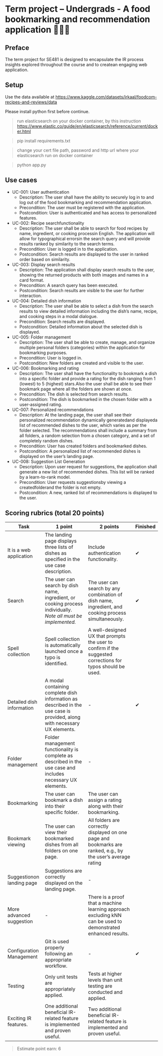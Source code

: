 # Term project – Undergrads - A food bookmarking and recommendation application 🍔🍕🍜

## Preface
  The term project for SE481 is designed to encapsulate the IR process insights explored throughout the course and to createan engaging web application.
  
## Setup
  Use the data available at https://www.kaggle.com/datasets/irkaal/foodcom-recipes-and-reviews/data

  Please install python first before continue.

  >run elasticsearch on your docker container, by this instruction https://www.elastic.co/guide/en/elasticsearch/reference/current/docker.html

  >pip install requirements.txt

  >change your cert file path, password and http url where your elasticsearch run on docker container

  >python app.py

## Use cases
  - UC-001: User authentication
    - Description: The user shall have the ability to securely log in to and log out of the food bookmarking and recommendation application.
    - Precondition: The user must be registered with the application.
    - Postcondition: User is authenticated and has access to personalized features.
  - UC-002: Recipe searchfunctionality
    - Description: The user shall be able to search for food recipes by name, ingredient, or cooking processin English. The application will allow for typographical errorsin the search query and will provide results ranked by similarity to the search terms.
    - Precondition: User is logged in to the application.
    - Postcondition: Search results are displayed to the user in ranked order based on similarity.
  - UC-003: Display search results
    - Description: The application shall display search results to the user, showing the returned products with both images and names in a card format.
    - Precondition: A search query has been executed.
    - Postcondition: Search results are visible to the user for further interaction.
  - UC-004: Detailed dish information
    - Description: The user shall be able to select a dish from the search results to view detailed information including the dish’s name, recipe, and cooking steps in a modal dialogue.
    - Precondition: Search results are displayed.
    - Postcondition: Detailed information about the selected dish is displayed.
  - UC-005: Folder management
    - Description: The user shall be able to create, manage, and organize multiple personal folders (categories) within the application for bookmarking purposes.
    - Precondition: User is logged in.
    - Postcondition: New folders are created and visible to the user.
  - UC-006: Bookmarking and rating
    - Description: The user shall have the functionality to bookmark a dish into a specific folder and provide a rating for the dish ranging from 1 (lowest) to 5 (highest) stars.Also the user shall be able to see their bookmark page where all the folders are shown at once.
    - Precondition: The dish is selected from search results.
    - Postcondition: The dish is bookmarked in the chosen folder with a user-assigned rating.
  - UC-007: Personalized recommendations
    - Description: At  the  landing  page,  the  user  shall  see  their  personalized  recommendation dynamically generatedand displayeda list of recommended dishes to the user, which varies as per the folder selected. The recommendations shall include a summary from all folders, a random selection from a chosen category, and a set of completely random dishes.
    - Precondition: User has created folders and bookmarked dishes.
    - Postcondition: A personalized list of recommended dishes is displayed on the user’s landing page.
  - UC-008: Suggestion List Generation
    - Description: Upon user request for suggestions, the application shall generate a new list of recommended dishes. This list will be ranked by a learn-to-rank model.
    - Precondition: User requests suggestionsby viewing a createdfolderand the folder is not empty.
    - Postcondition: A new, ranked list of recommendations is displayed to the user.

## Scoring rubrics (total 20 points)
  | Task | 1 point | 2 points | Finished |
  |------|----------------|-----------------|------------|
  | It is a web application | The landing page displays three lists of dishes as specified in the use case description. | Include authentication functionality. | ✔
  | Search | The user can search by dish name, ingredient, or cooking process individually.  *Note all must be implemented.* | The user can search by any combination of dish name, ingredient, and cooking process simultaneously. |  ✔
  | Spell collection | Spell collection is automatically launched once a typo is identified. | A well-designed UX that prompts the user to confirm if the suggested corrections for typos should be used. |
  | Detailed dish information | A modal containing complete dish information as described in the use case is provided, along with necessary UX elements. | - | ✔
  | Folder management | Folder management functionality is complete as described in the use case and includes necessary UX elements. | - |
  | Bookmarking | The user can bookmark a dish into their specific folder. | The user can assign a rating along with their bookmarking. |
  | Bookmark viewing | The user can view their bookmarked dishes from all folders on one page. | All folders are correctly displayed on one page and bookmarks are ranked, e.g., by the user’s average rating |
  | Suggestionon landing page | Suggestions are correctly displayed on the landing page. | - |
  | More advanced suggestion | - | There is a proof that a machine learning approach excluding kNN can be used to demonstrated enhanced results. |
  | Configuration Management | Git is used properly following an appropriate workflow. | - | ✔
  | Testing | Only unit tests are appropriately applied. | Tests at higher levels than unit testing are conducted and applied. |
  | Exciting IR features. | One additional beneficial IR-related feature is implemented and proven useful. | Two additional beneficial IR-related feature is implemented and proven useful. |

> Estimate point earn: 6